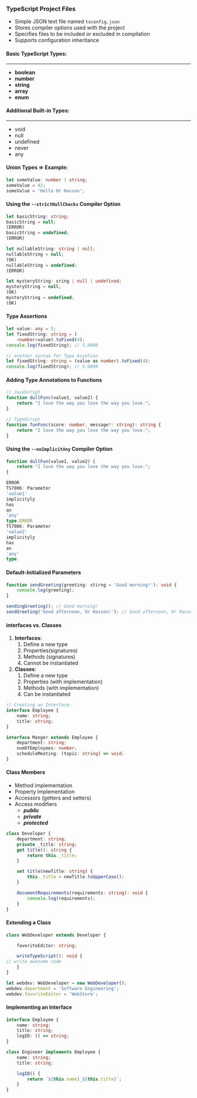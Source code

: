 ### TypeScript Project Files

* Simple JSON text file named `tsconfig.json`
* Stores compiler options used with the project
* Specifies files to be included or excluded in compilation
* Supports configuration inheritance

#### Basic TypeScript Types:

___

* __boolean__
* __number__
* __string__
* __array__
* __enum__

#### Additional Built-in Types:

____

* void
* null
* undefined
* never
* any

#### Union Types => Example:

```ts
let someValue: number | string;
someValue = 42;
someValue = 'Hello Or Hasson';
```

#### Using the `--strictNullChecks` Compiler Option

```ts
let basicString: string;
basicString = null;
(ERROR)
basicString = undefined;
(ERROR)

let nullableString: string | null;
nullableString = null;
(OK)
nullableString = undefined;
(ERROR)

let mysteryString: sring | null | undefined;
mysteryString = null;
(OK)
mysteryString = undefined;
(OK)
```

#### Type Assertions

```ts
let value: any = 5;
let fixedString: string = (
    <number>value).toFixed(4);
console.log(fixedString); // 5.0000

// another syntax for Type Assetion
let fixedString: string = (value as number).toFixed(4);
console.log(fixedString); // 5.0000
```

#### Adding Type Annotations to Functions

```ts
// JavaScript
function dullFunc(value1, value2) {
    return "I love the way you love the way you love.";
}

// TypeScript
function funFunc(score: number, message?: string): string {
    return "I love the way you love the way you love.";
}
```

#### Using the `--noImplicitAny` Compiler Option

```ts
function dullFun(value1, value2) {
    return "I love the way you love the way you love.";
}

ERROR
TS7006: Parameter
'value1'
implicityly
has
an
'any'
type.ERROR
TS7006: Parameter
'value2'
implicityly
has
an
'any'
type. 
```

#### Default-Initialized Parameters

```ts
function sendGreeting(greeting: stirng = 'Good morning!'): void {
    console.log(greeting);
}

sendingGreeting(); // Good morning!
sendGreeting('Good afternoon, Or Hasson!'); // Good afternoon, Or Hasson!
```

#### interfaces vs. Classes

1. __Interfaces__:
    1. Define a new type
    2. Properties(signatures)
    3. Methods (signatures)
    4. Cannot be instantiated
2. __Classes__:
    1. Define a new type
    2. Properties (with implementation)
    3. Methods (with implementation)
    4. Can be instantiated

```ts
// Creating an Interface:
interface Employee {
    name: string;
    title: string;
}

interface Manger extends Employee {
    department: string;
    numOfEmployees: number;
    scheduleMeeting: (topic: string) => void;
}
```

#### Class Members

* Method implementation
* Property implementation
* Accessors (getters and setters)
* Access modifiers
    * _**public**_
    * **_private_**
    * **_protected_**

```ts
class Developer {
    department: string;
    private _title: string;
    get title(): string {
        return this._title;
    }

    set title(newTitle: string) {
        this._title = newTitle.toUpperCase();
    }

    documentRequirements(requirements: string): void {
        console.log(requirements);
    }
}
```

#### Extending a Class

```ts
class WebDeveloper extends Developer {

    favoriteEditor: string;

    writeTypeScript(): void {
// write awesome code
    }
}

let webdev: WebDeveloper = new WebDeveloper();
webdev.department = 'Software Engineering';
webdev.favoriteEditor = 'WebStorm';

```

#### Implementing an Interface

```ts
interface Employee {
    name: string;
    title: string;
    logID: () => string;
}

class Engineer implements Employee {
    name: string;
    title: string;

    logID() {
        return `${this.name}_${this.title}`;
    }
}
```


